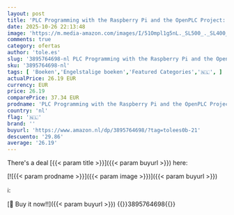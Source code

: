 ```yaml
---
layout: post
title: 'PLC Programming with the Raspberry Pi and the OpenPLC Project: ModbusRTU and ModbusTCP examples with the Arduino Uno and ESP8266'
date: 2025-10-26 22:13:48
image: 'https://m.media-amazon.com/images/I/51Ompl1g5nL._SL500_._SL400_.jpg'
comments: true
category: ofertas
author: 'tole.es'
slug: '3895764698-nl PLC Programming with the Raspberry Pi and the OpenPLC...'
sku: '3895764698-nl'
tags: [ 'Boeken','Engelstalige boeken','Featured Categories','🇳🇱', ]
actualPrice: 26.19 EUR
currency: EUR
price: 26.19
comparePrice: 37.34 EUR
prodname: 'PLC Programming with the Raspberry Pi and the OpenPLC Project: ModbusRTU and ModbusTCP examples with the Arduino Uno and ESP8266'
country: 'nl'
flag: '🇳🇱'
brand: ''
buyurl: 'https://www.amazon.nl/dp/3895764698/?tag=tolees0b-21'
descuento: '29.86'
average: '26.19'
---
```


There's a deal [{{< param title >}}]({{< param buyurl >}})  here:

[![{{< param prodname >}}]({{< param image >}})]({{< param buyurl >}})

ℹ️:


[🛒 Buy it now!!]({{< param buyurl >}})
{{<world>}}3895764698{{</world>}}

